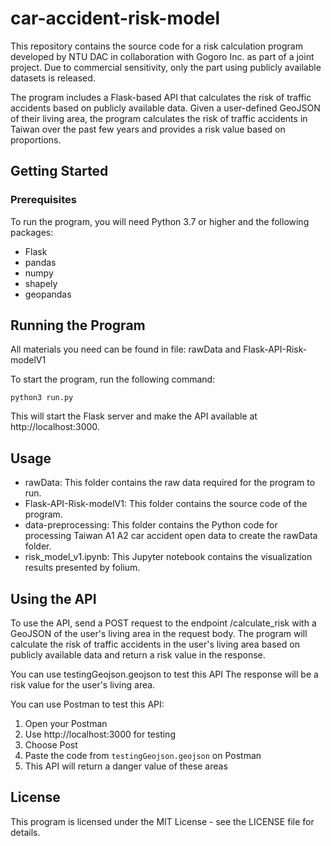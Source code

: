 # car-accident-risk-model
This repository contains the source code for a risk calculation program developed by NTU DAC in collaboration with Gogoro Inc. as part of a joint project. Due to commercial sensitivity, only the part using publicly available datasets is released.

The program includes a Flask-based API that calculates the risk of traffic accidents based on publicly available data. Given a user-defined GeoJSON of their living area, the program calculates the risk of traffic accidents in Taiwan over the past few years and provides a risk value based on proportions.

## Getting Started
### Prerequisites
To run the program, you will need Python 3.7 or higher and the following packages:

- Flask
- pandas
- numpy
- shapely
- geopandas

## Running the Program
All materials you need can be found in file: rawData and Flask-API-Risk-modelV1

To start the program, run the following command:
```
python3 run.py
```

This will start the Flask server and make the API available at http://localhost:3000.

## Usage
- rawData: This folder contains the raw data required for the program to run.
- Flask-API-Risk-modelV1: This folder contains the source code of the program.
- data-preprocessing: This folder contains the Python code for processing Taiwan A1 A2 car accident open data to create the rawData folder.
- risk_model_v1.ipynb: This Jupyter notebook contains the visualization results presented by folium.

## Using the API
To use the API, send a POST request to the endpoint /calculate_risk with a GeoJSON of the user's living area in the request body. The program will calculate the risk of traffic accidents in the user's living area based on publicly available data and return a risk value in the response.

You can use testingGeojson.geojson to test this API
The response will be a risk value for the user's living area.

You can use Postman to test this API:
1. Open your Postman 
2. Use http://localhost:3000 for testing
3. Choose Post
4. Paste the code from `testingGeojson.geojson` on Postman
5. This API will return a danger value of these areas

## License
This program is licensed under the MIT License - see the LICENSE file for details.
